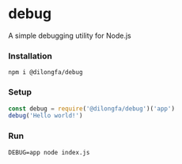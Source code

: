 # debug
A simple debugging utility for Node.js

### Installation
```
npm i @dilongfa/debug
```

### Setup
```javascript
const debug = require('@dilongfa/debug')('app')
debug('Hello world!')
```

### Run
```
DEBUG=app node index.js
```
